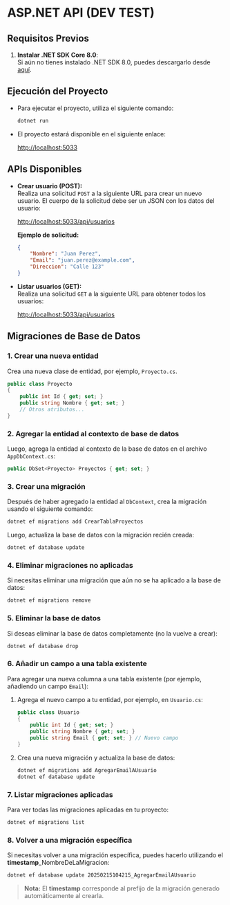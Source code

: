 # ASP.NET API (DEV TEST)

## Requisitos Previos

1. **Instalar .NET SDK Core 8.0**:  
   Si aún no tienes instalado .NET SDK 8.0, puedes descargarlo desde [aquí](https://dotnet.microsoft.com/en-us/download/dotnet/8.0).

## Ejecución del Proyecto

- Para ejecutar el proyecto, utiliza el siguiente comando:

    ```bash
    dotnet run
    ```

- El proyecto estará disponible en el siguiente enlace:

    [http://localhost:5033](http://localhost:5033)

## APIs Disponibles

- **Crear usuario (POST):**  
  Realiza una solicitud `POST` a la siguiente URL para crear un nuevo usuario. El cuerpo de la solicitud debe ser un JSON con los datos del usuario:

    [http://localhost:5033/api/usuarios](http://localhost:5033/api/usuarios)

    **Ejemplo de solicitud:**

    ```json
    {
        "Nombre": "Juan Perez",
        "Email": "juan.perez@example.com",
        "Direccion": "Calle 123"
    }
    ```

- **Listar usuarios (GET):**  
  Realiza una solicitud `GET` a la siguiente URL para obtener todos los usuarios:

    [http://localhost:5033/api/usuarios](http://localhost:5033/api/usuarios)

## Migraciones de Base de Datos

### 1. Crear una nueva entidad  
Crea una nueva clase de entidad, por ejemplo, `Proyecto.cs`.

```csharp
public class Proyecto
{
    public int Id { get; set; }
    public string Nombre { get; set; }
    // Otros atributos...
}
```

### 2. Agregar la entidad al contexto de base de datos  
Luego, agrega la entidad al contexto de la base de datos en el archivo `AppDbContext.cs`:

```csharp
public DbSet<Proyecto> Proyectos { get; set; }
```

### 3. Crear una migración  
Después de haber agregado la entidad al `DbContext`, crea la migración usando el siguiente comando:

```bash
dotnet ef migrations add CrearTablaProyectos
```

Luego, actualiza la base de datos con la migración recién creada:

```bash
dotnet ef database update
```

### 4. Eliminar migraciones no aplicadas  
Si necesitas eliminar una migración que aún no se ha aplicado a la base de datos:

```bash
dotnet ef migrations remove
```

### 5. Eliminar la base de datos  
Si deseas eliminar la base de datos completamente (no la vuelve a crear):

```bash
dotnet ef database drop
```

### 6. Añadir un campo a una tabla existente  
Para agregar una nueva columna a una tabla existente (por ejemplo, añadiendo un campo `Email`):

1. Agrega el nuevo campo a tu entidad, por ejemplo, en `Usuario.cs`:

    ```csharp
    public class Usuario
    {
        public int Id { get; set; }
        public string Nombre { get; set; }
        public string Email { get; set; } // Nuevo campo
    }
    ```

2. Crea una nueva migración y actualiza la base de datos:

    ```bash
    dotnet ef migrations add AgregarEmailAUsuario
    dotnet ef database update
    ```

### 7. Listar migraciones aplicadas  
Para ver todas las migraciones aplicadas en tu proyecto:

```bash
dotnet ef migrations list
```

### 8. Volver a una migración específica  
Si necesitas volver a una migración específica, puedes hacerlo utilizando el **timestamp**_NombreDeLaMigracion:

```bash
dotnet ef database update 20250215104215_AgregarEmailAUsuario
```

> **Nota:** El **timestamp** corresponde al prefijo de la migración generado automáticamente al crearla.
